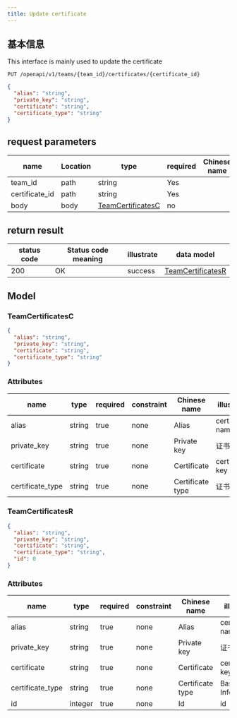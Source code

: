 ```yaml
---
title: Update certificate
---
```


## 基本信息

This interface is mainly used to update the certificate

```shell title="请求路径"
PUT /openapi/v1/teams/{team_id}/certificates/{certificate_id}
```

```json title="Body 请求体示例"
{
  "alias": "string",
  "private_key": "string",
  "certificate": "string",
  "certificate_type": "string"
}
```

## request parameters

| name                                | Location | type                                          | required | Chinese name | illustrate |
| ----------------------------------- | -------- | --------------------------------------------- | -------- | ------------ | ---------- |
| team_id        | path     | string                                        | Yes      |              | none       |
| certificate_id | path     | string                                        | Yes      |              | none       |
| body                                | body     | [TeamCertificatesC](#schemateamcertificatesc) | no       |              | none       |

## return result

| status code | Status code meaning | illustrate | data model                                    |
| ----------- | ------------------- | ---------- | --------------------------------------------- |
| 200         | OK                  | success    | [TeamCertificatesR](#schemateamcertificatesr) |

## Model

### TeamCertificatesC<a id="schemateamcertificatesc"></a>

```json
{
  "alias": "string",
  "private_key": "string",
  "certificate": "string",
  "certificate_type": "string"
}
```

### Attributes

| name                                  | type   | required | constraint | Chinese name     | illustrate       |
| ------------------------------------- | ------ | -------- | ---------- | ---------------- | ---------------- |
| alias                                 | string | true     | none       | Alias            | certificate name |
| private_key      | string | true     | none       | Private key      | 证书               |
| certificate                           | string | true     | none       | Certificate      | certificate key  |
| certificate_type | string | true     | none       | Certificate type | 证书类型             |

### TeamCertificatesR<a id="schemateamcertificatesr"></a>

```json
{
  "alias": "string",
  "private_key": "string",
  "certificate": "string",
  "certificate_type": "string",
  "id": 0
}
```

### Attributes

| name                                  | type    | required | constraint | Chinese name     | illustrate        |
| ------------------------------------- | ------- | -------- | ---------- | ---------------- | ----------------- |
| alias                                 | string  | true     | none       | Alias            | certificate name  |
| private_key      | string  | true     | none       | Private key      | 证书                |
| certificate                           | string  | true     | none       | Certificate      | certificate key   |
| certificate_type | string  | true     | none       | Certificate type | Basic Information |
| id                                    | integer | true     | none       | Id               | id                |
